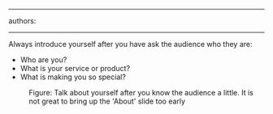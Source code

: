

---
authors:

---




<span class='intro'> 
  <p>Always introduce yourself after you have ask the audience who they are&#58;</p>
<ul>
    <li>Who are you?</li>
    <li>What is your service or product?</li>
    <li>What is making you so special?</li>
</ul>
 </span>


  <dl>
    <dt><img alt="" class="ms-rteCustom-ImageArea" src="/Communication/RulesToBetterPowerpointPresentations/PublishingImages/aboutAdam.gif" /> </dt>
    <dd class="ms-rteCustom-FigureNormal">Figure&#58; Talk about yourself after you know the audience a little. It is not great to bring up the 'About' slide too early</dd>
</dl>



